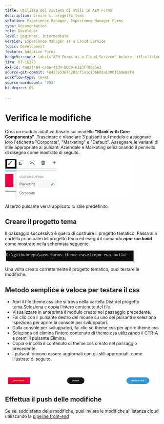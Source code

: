 ```yaml
---
title: Utilizzo del sistema di stili in AEM Forms
description: Creare il progetto tema
solution: Experience Manager, Experience Manager Forms
type: Documentation
role: Developer
level: Beginner, Intermediate
version: Experience Manager as a Cloud Service
topic: Development
feature: Adaptive Forms
badgeVersions: label="AEM Forms as a Cloud Service" before-title="false"
jira: KT-16276
exl-id: 4a02f494-ca0e-42d4-bbb9-6223ff8685e3
source-git-commit: 48433a5367c281cf5a1c106b08a1306f1b0e8ef4
workflow-type: tm+mt
source-wordcount: '253'
ht-degree: 0%

---
```


# Verifica le modifiche

Crea un modulo adattivo basato sul modello **&quot;Blank with Core Components&quot;**. Trascinare e rilasciare 3 pulsanti sul modulo e assegnare loro l&#39;etichetta &quot;Corporate&quot;, &quot;Marketing&quot; e &quot;Default&quot;.
Assegnare le varianti di stile appropriate ai pulsanti Aziendale e Marketing selezionando il pennello di disegno come mostrato di seguito.

![stili](assets/marketing-variation.png)

Al terzo pulsante verrà applicato lo stile predefinito.

## Creare il progetto tema

Il passaggio successivo è quello di costruire il progetto tematico. Passa alla cartella principale del progetto tema ed esegui il comando _**npm run build**_ come mostrato nella schermata seguente.

![build-theme](assets/build-theme.png)

Una volta creato correttamente il progetto tematico, puoi testare le modifiche.

## Metodo semplice e veloce per testare il css

* Apri il file theme.css che si trova nella cartella Dist del progetto tema.Seleziona e copia l’intero contenuto del file.
* Visualizzare in anteprima il modulo creato nel passaggio precedente.
* Fai clic con il pulsante destro del mouse su uno dei pulsanti e seleziona Ispeziona per aprire la console per sviluppatori.
* Dalla console per sviluppatori, fai clic su theme.css per aprire theme.css
* Seleziona ed elimina l’intero contenuto di theme.css utilizzando il CTR-A e premi il pulsante Elimina.
* Copia e incolla il contenuto di theme.css creato nel passaggio precedente.
* I pulsanti devono essere aggiornati con gli stili appropriati, come illustrato di seguito.

![pulsanti finali](assets/final-state-buttons.png)

## Effettua il push delle modifiche

Se sei soddisfatto delle modifiche, puoi inviare le modifiche all&#39;istanza cloud utilizzando la [pipeline front-end](https://experienceleague.adobe.com/en/docs/experience-manager-learn/getting-started-wknd-tutorial-develop/enable-frontend-pipeline-devops/create-frontend-pipeline)
